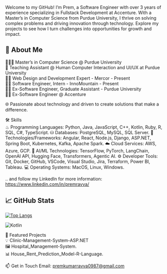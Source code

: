 Welcome to my GitHub! I’m Prem, a Software Engineer with over 3 years of experience specializing in Fullstack Development at Accenture. With a Master’s in Computer Science from Purdue University, I thrive on solving complex problems and driving innovation through technology. Explore my projects to see how I turn challenges into opportunities for growth and impact.

## 🚀 About Me<br>
👨🏻‍🎓 Master’s in Computer Science @ Purdue University<br>
💼 Teaching Assistant @ Human Computer Interaction and UI/UX at Purdue University<br>
👨‍💻 Web Design and Development Expert - Mercor - Present<br>
👨‍💻 Software Engineer, Intern - InnoMountain - Present<br>
👨‍💻 Ex-Software Engineer, Graduate Assistant - Purdue University<br>
👨‍💻 Ex-Software Engineer @ Accenture<br>

🌐 Passionate about technology and driven to create solutions that make a difference.<br>

🛠 Skills <br>
♨ Programming Languages: Python, Java, JavaScript, C++, Kotlin, Ruby, R, SQL, C#, TypeScript.
⛁ Databases: PostgreSQL, MySQL, SQL Server.
🧩 Technologies/Frameworks: Angular, React, Node.js, Django, ASP.NET, Spring Boot, Kubernetes, Kafka, Apache Spark.
☁️ Cloud Services: AWS, Azure, GCP.
🤖 AI/ML Technologies: TensorFlow, PyTorch, LangChain, OpenAI API, Hugging Face, Transformers, Agentic AI.
⚙️ Developer Tools: Git, Docker, GitHub, VSCode, Visual Studio, Jira, Terraform, Power BI, Tableau.
💻 Operating Systems: MacOS, Linux, Windows.

.. and follow my LinkedIn for more information: https://www.linkedin.com/in/premravva/

## 📈 GitHub Stats



[![Top Langs](https://github-readme-stats.vercel.app/api/top-langs/?username=Premravva&layout=compact&theme=radical)](https://github.com/anuraghazra/github-readme-stats)

![Kotlin](https://img.shields.io/badge/Kotlin-%230095D5.svg?style=flat&logo=kotlin&logoColor=white)



🌟 Featured Projects<br>
💡 Clinic-Management-System-ASP.NET <br>
🖼️ Hospital_Management-System.<br>
📊 House_Rent_Prediction_Model-R-Language. <br>

📫 Get in Touch
Email: premkumarravva0987@gmail.com
